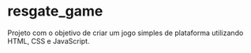 # resgate_game
Projeto com o objetivo de criar um jogo simples de plataforma utilizando HTML, CSS e JavaScript.
